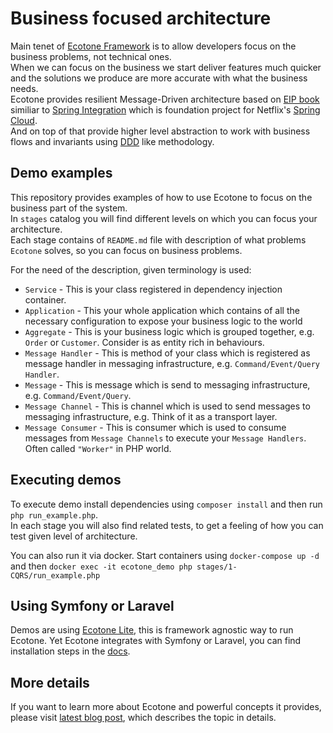 # Business focused architecture

Main tenet of [Ecotone Framework](https://docs.ecotone.tech/) is to allow developers focus on the business problems, not technical ones.      
When we can focus on the business we start deliver features much quicker and the solutions we produce are more accurate with what the business needs.   
Ecotone provides resilient Message-Driven architecture based on [EIP book](https://www.enterpriseintegrationpatterns.com/) similiar to [Spring Integration](https://spring.io/projects/spring-integration) which is foundation project for Netflix's [Spring Cloud](https://spring.io/projects/spring-cloud).  
And on top of that provide higher level abstraction to work with business flows and invariants using [DDD](https://www.domainlanguage.com/ddd/blue-book/) like methodology.

## Demo examples

This repository provides examples of how to use Ecotone to focus on the business part of the system.       
In `stages` catalog you will find different levels on which you can focus your architecture.  
Each stage contains of `README.md` file with description of what problems `Ecotone` solves, so you can focus on business problems.  

For the need of the description, given terminology is used:

* `Service` - This is your class registered in dependency injection container.
* `Application` - This your whole application which contains of all the necessary configuration to expose your business logic to the world
* `Aggregate` - This is your business logic which is grouped together, e.g. `Order` or `Customer`. Consider is as entity rich in behaviours.
* `Message Handler` - This is method of your class which is registered as message handler in messaging infrastructure, e.g. `Command/Event/Query Handler`.
* `Message` - This is message which is send to messaging infrastructure, e.g. `Command/Event/Query`.
* `Message Channel` - This is channel which is used to send messages to messaging infrastructure, e.g. Think of it as a transport layer.
* `Message Consumer` - This is consumer which is used to consume messages from `Message Channels` to execute your `Message Handlers`. Often called `"Worker"` in PHP world.

## Executing demos

To execute demo install dependencies using `composer install` and then run `php run_example.php`.  
In each stage you will also find related tests, to get a feeling of how you can test given level of architecture.

You can also run it via docker. Start containers using `docker-compose up -d` and then `docker exec -it ecotone_demo php stages/1-CQRS/run_example.php`

## Using Symfony or Laravel

Demos are using [Ecotone Lite](https://docs.ecotone.tech/install-php-service-bus#install-ecotone-lite-no-framework), this is framework agnostic way to run Ecotone.
Yet Ecotone integrates with Symfony or Laravel, you can find installation steps in the [docs](https://docs.ecotone.tech/install-php-service-bus).

## More details

If you want to learn more about Ecotone and powerful concepts it provides, please visit [latest blog post](https://blog.ecotone.tech/building-reactive-message-driven-systems-in-php/), which describes the topic in details. 